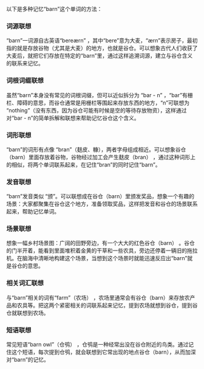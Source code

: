 以下是多种记忆“barn”这个单词的方法：

### 词源联想
“barn”一词源自古英语“bereærn” ，其中“bere”意为大麦，“ærn”表示房子，最初指的就是存放谷物（尤其是大麦）的地方，也就是谷仓。可以想象古代人们收获了大麦后，就把它们存放在特定的“barn”里，通过这样追溯词源，建立与谷仓含义的联系来记忆。

### 词根词缀联想
虽然“barn”本身没有常见的词根词缀，但可以近似拆分为 “bar - n” ，“bar”有栅栏、障碍的意思，而谷仓通常是用栅栏等围起来存放东西的地方，“n”可联想为 “nothing”（没有东西，因为谷仓可能有时候是空的等待存放物资），这样通过对“bar - n”的简单拆解和联想来帮助记忆谷仓这个含义。

### 词形联想
“barn”的词形有点像 “bran”（麸皮、糠），两者字母组成相近。可以想象谷仓（barn）里面存放着谷物，谷物经过加工会产生麸皮（bran） ，通过这种词形上的相似，将两个单词联系起来，在记住“bran”的同时记住“barn”。

### 发音联想
“barn”发音类似 “颁”。可以联想成在谷仓（barn）里颁发奖品，想象一个有趣的场景：大家都聚集在谷仓这个地方，准备领取奖品，这样把发音和谷仓的场景联系起来，帮助记忆单词。

### 场景联想
想象一幅乡村场景图：广阔的田野旁边，有一个大大的红色谷仓（barn） 。谷仓的门半开着，能看到里面堆积着金黄的干草和一些农具，旁边还停着一辆旧的拖拉机。在脑海中清晰地构建这个场景，当想到这个场景时就能迅速反应出“barn”就是谷仓的意思。

### 相关词汇联想
与“barn”相关的词有“farm”（农场） ，农场里通常会有谷仓（barn）来存放农产品和农具等。把这两个紧密相关的词联系起来记忆，提到农场就想到谷仓，提到谷仓就联想到农场。

### 短语联想
常见短语“barn owl”（仓鸮） ，仓鸮是一种经常出没在谷仓附近的鸟类。通过记住这个短语，每次提到仓鸮，就会联想到它常出现的地点谷仓（barn），从而加深对“barn”的记忆。 
